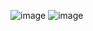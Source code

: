 ![image](https://github.com/Nur-Adnan/Instagram-Clone/assets/56475820/884672cb-613d-4e60-a832-5fe12cadef2c)
![image](https://github.com/Nur-Adnan/Instagram-Clone/assets/56475820/66759459-bf5f-4aa4-87c2-563e9f24d8e2)

